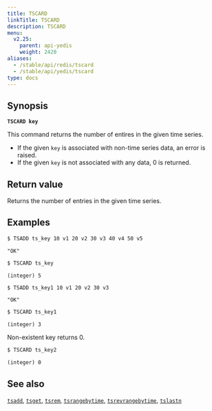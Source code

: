 ```yaml
---
title: TSCARD
linkTitle: TSCARD
description: TSCARD
menu:
  v2.25:
    parent: api-yedis
    weight: 2420
aliases:
  - /stable/api/redis/tscard
  - /stable/api/yedis/tscard
type: docs
---
```


## Synopsis

**`TSCARD key`**

This command returns the number of entires in the given time series.

- If the given `key` is associated with non-time series data, an error is raised.
- If the given `key` is not associated with any data, 0 is returned.

## Return value

Returns the number of entries in the given time series.

## Examples

```sh
$ TSADD ts_key 10 v1 20 v2 30 v3 40 v4 50 v5
```

```
"OK"
```

```sh
$ TSCARD ts_key
```

```
(integer) 5
```

```sh
$ TSADD ts_key1 10 v1 20 v2 30 v3
```

```
"OK"
```

```sh
$ TSCARD ts_key1
```

```
(integer) 3
```
Non-existent key returns 0.

```sh
$ TSCARD ts_key2
```

```
(integer) 0
```

## See also

[`tsadd`](../tsadd/), [`tsget`](../tsget/), [`tsrem`](../tsrem/),
[`tsrangebytime`](../tsrangebytime), [`tsrevrangebytime`](../tsrevrangebytime),
[`tslastn`](../tslastn)
